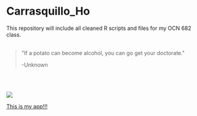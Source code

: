# Carrasquillo_Ho

This repository will include all cleaned R scripts and files for my OCN 682 class. 
</br>
<br>

>"If a potato can become alcohol, you can go get your doctorate."
>
>-Unknown
</br>
</br>

![](https://upload.wikimedia.org/wikipedia/commons/thumb/8/89/Happy_pareidolia_potato_-_2023-01-04_-_Andy_Mabbett.jpg/640px-Happy_pareidolia_potato_-_2023-01-04_-_Andy_Mabbett.jpg) 


[This is my app!!!](https://solimarc.shinyapps.io/VDay/)